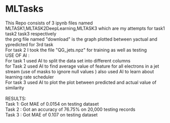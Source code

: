 # MLTasks
This Repo consists of 3 ipynb files named MLTASK1,MLTASK2DeepLearning,MLTASK3 which are my attempts for task1 task2 task3 respectively<br>
the png file named "download" is the graph plotted between yactual and ypredicted for 3rd task<br>
For task 2 I took the file "QG_jets.npz" for training as well as testing<br>
USE OF AI :<br>
For task 1 used AI to split the data set into different columns <br>for Task 2 used AI to find average value of feature for all electrons in a jet stream (use of masks to ignore null values ) also used AI to learn about learning rate scheduler  <br>For task 3 used AI to plot the plot between predicted and actual value of similarity 
<br><br>RESULTS:<br>
Task 1: Got MAE of 0.0154 on testing dataset<br>
Task 2 : Got an accuracy of 76.75% on 20,000 testing records<br>
Task 3 : Got MAE of 0.107 on testing dataset
